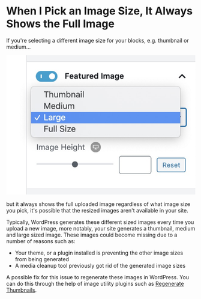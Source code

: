 # When I Pick an Image Size, It Always Shows the Full Image

If you're selecting a different image size for your blocks, e.g. thumbnail or medium...

![](../../.gitbook/assets/screen-shot-2020-07-09-at-6.47.20-pm.jpg)

but it always shows the full uploaded image regardless of what image size you pick, it's possible that the resized images aren't available in your site.

Typically, WordPress generates these different sized images every time you upload a new image, more notably, your site generates a thumbnail, medium and large sized image. These images could become missing due to a number of reasons such as:

* Your theme, or a plugin installed is preventing the other image sizes from being generated
* A media cleanup tool previously got rid of the generated image sizes

A possible fix for this issue to regenerate these images in WordPress. You can do this through the help of image utility plugins such as [Regenerate Thumbnails](https://wordpress.org/plugins/regenerate-thumbnails/).

